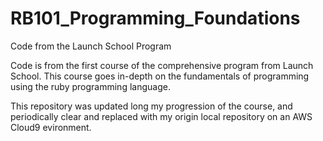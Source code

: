 # RB101_Programming_Foundations
Code from the Launch School Program


Code is from the first course of the comprehensive program from Launch School.
This course goes in-depth on the fundamentals of programming using the ruby programming language.

This repository was updated long my progression of the course, and periodically clear and replaced with my origin local repository on an AWS Cloud9 evironment.
